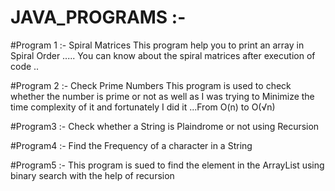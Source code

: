 # JAVA_PROGRAMS :- 

#Program 1 :- Spiral Matrices
This program help you to print an array in Spiral Order ..... You can know about the spiral matrices after execution of code ..
  
 #Program 2 :- Check Prime Numbers 
 This program is used to check whether the number is prime or not as well as I was trying to Minimize the time complexity of it and fortunately I did it ...From O(n) to O(√n) 
 
 #Program3 :- Check whether a String is Plaindrome or not using Recursion
 
 #Program4 :- Find the Frequency of a character in a String
 
 #Program5 :- This program is sued to find the element in the ArrayList using binary search with the help of recursion
 
 
